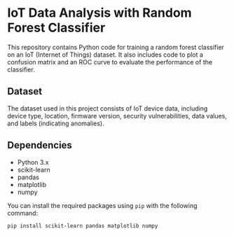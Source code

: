 # IoT Data Analysis with Random Forest Classifier

This repository contains Python code for training a random forest classifier on an IoT (Internet of Things) dataset. It also includes code to plot a confusion matrix and an ROC curve to evaluate the performance of the classifier.

## Dataset
The dataset used in this project consists of IoT device data, including device type, location, firmware version, security vulnerabilities, data values, and labels (indicating anomalies).

## Dependencies
- Python 3.x
- scikit-learn
- pandas
- matplotlib
- numpy

You can install the required packages using `pip` with the following command:
```bash
pip install scikit-learn pandas matplotlib numpy
